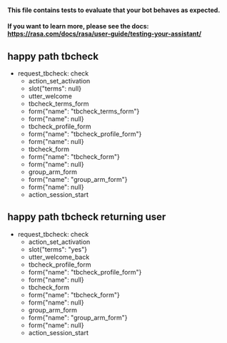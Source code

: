 #### This file contains tests to evaluate that your bot behaves as expected.
#### If you want to learn more, please see the docs: https://rasa.com/docs/rasa/user-guide/testing-your-assistant/

## happy path tbcheck
* request_tbcheck: check
  - action_set_activation
  - slot{"terms": null}
  - utter_welcome
  - tbcheck_terms_form
  - form{"name": "tbcheck_terms_form"}
  - form{"name": null}
  - tbcheck_profile_form
  - form{"name": "tbcheck_profile_form"}
  - form{"name": null}
  - tbcheck_form
  - form{"name": "tbcheck_form"}
  - form{"name": null}
  - group_arm_form
  - form{"name": "group_arm_form"}
  - form{"name": null}
  - action_session_start

## happy path tbcheck returning user
* request_tbcheck: check
  - action_set_activation
  - slot{"terms": "yes"}
  - utter_welcome_back
  - tbcheck_profile_form
  - form{"name": "tbcheck_profile_form"}
  - form{"name": null}
  - tbcheck_form
  - form{"name": "tbcheck_form"}
  - form{"name": null}
  - group_arm_form
  - form{"name": "group_arm_form"}
  - form{"name": null}
  - action_session_start
